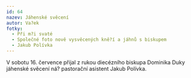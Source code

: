 ```yaml
---
id: 64
nazev: Jáhenské svěcení
autor: Va?ek
fotky:
  - Při m?i svaté
  - Společné foto nově vysvěcených kně?í a jáhnů s biskupem
  - Jakub Polívka
---
```

V sobotu 16. července přijal z rukou diecézního biskupa Dominika Duky jáhenské svěcení ná? pastorační asistent Jakub Polívka. <p>
